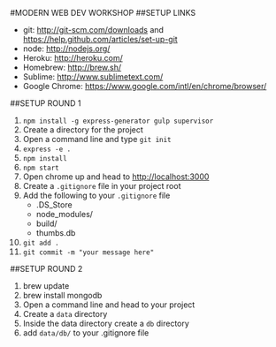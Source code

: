 #MODERN WEB DEV WORKSHOP
##SETUP LINKS
* git: http://git-scm.com/downloads and https://help.github.com/articles/set-up-git
* node: http://nodejs.org/
* Heroku: http://heroku.com/
* Homebrew: http://brew.sh/
* Sublime: http://www.sublimetext.com/
* Google Chrome: https://www.google.com/intl/en/chrome/browser/

##SETUP ROUND 1
1. `npm install -g express-generator gulp supervisor`
2. Create a directory for the project
3. Open a command line and type `git init`
4. `express -e .`
5. `npm install`
6. `npm start`
7. Open chrome up and head to [http://localhost:3000](http://localhost:3000)
8. Create a `.gitignore` file in your project root
9. Add the following to your `.gitignore` file
	* .DS_Store
	* node_modules/
	* build/
	* thumbs.db
10. `git add .`
11. `git commit -m "your message here"`

##SETUP ROUND 2
1. brew update
2. brew install mongodb
3. Open a command line and head to your project
4. Create a `data` directory
5. Inside the data directory create a `db` directory
6. add `data/db/` to your .gitignore file
